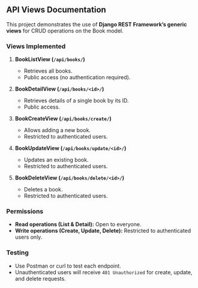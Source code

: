 ## API Views Documentation

This project demonstrates the use of **Django REST Framework’s generic views** for CRUD operations on the Book model.

### Views Implemented

1. **BookListView (`/api/books/`)**
   - Retrieves all books.
   - Public access (no authentication required).

2. **BookDetailView (`/api/books/<id>/`)**
   - Retrieves details of a single book by its ID.
   - Public access.

3. **BookCreateView (`/api/books/create/`)**
   - Allows adding a new book.
   - Restricted to authenticated users.

4. **BookUpdateView (`/api/books/update/<id>/`)**
   - Updates an existing book.
   - Restricted to authenticated users.

5. **BookDeleteView (`/api/books/delete/<id>/`)**
   - Deletes a book.
   - Restricted to authenticated users.

### Permissions
- **Read operations (List & Detail):** Open to everyone.
- **Write operations (Create, Update, Delete):** Restricted to authenticated users only.

### Testing
- Use Postman or curl to test each endpoint.
- Unauthenticated users will receive `401 Unauthorized` for create, update, and delete requests.
